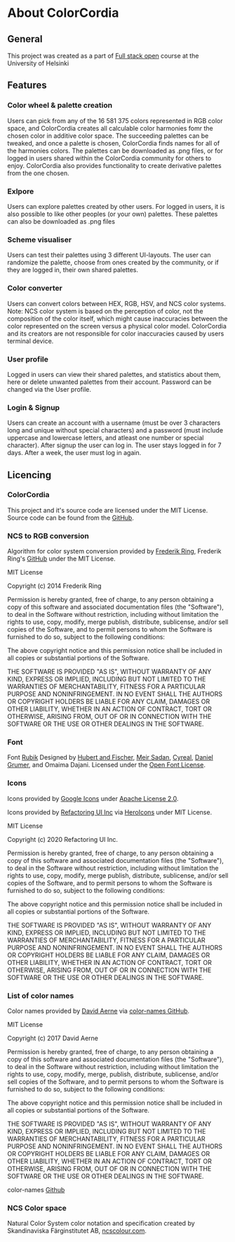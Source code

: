 # About ColorCordia

## General

This project was created as a part of [Full stack open](https://fullstackopen.com/) course at the University of Helsinki

## Features

### Color wheel & palette creation

Users can pick from any of the 16 581 375 colors represented in RGB color space, and ColorCordia creates all calculable color harmonies fomr the chosen color in additive color space. The succeeding palettes can be tweaked, and once a palette is chosen, ColorCordia finds names for all of the harmonies colors. The palettes can be downloaded as .png files, or for logged in users shared within the ColorCordia community for others to enjoy. ColorCordia also provides functionality to create derivative palettes from the one chosen. 

### Exlpore

Users can explore palettes created by other users. For logged in users, it is also possible to like other peoples (or your own) palettes. These palettes can also be downloaded as .png files

### Scheme visualiser

Users can test their palettes using 3 different UI-layouts. The user can randomize the palette, choose from ones created by the community, or if they are logged in, their own shared palettes.

### Color converter

Users can convert colors between HEX, RGB, HSV, and NCS color systems. Note: NCS color system is based on the perception of color, not the composition of the color itself, which might cause inaccuracies between the color represented on the screen versus a physical color model. ColorCordia and its creators are not responsible for color inaccuracies caused by users terminal device.

### User profile

Logged in users can view their shared palettes, and statistics about them, here or delete unwanted palettes from their account. Password can be changed via the User profile.

### Login & Signup

Users can create an account with a username (must be over 3 characters long and unique without special characters) and a password (must include uppercase and lowercase letters, and atleast one number or special character). After signup the user can log in. The user stays logged in for 7 days. After a week, the user must log in again.

## Licencing

### ColorCordia

This project and it's source code are licensed under the MIT License. Source code can be found from the [GitHub](https://github.com/Atte-Oksanen/Full_stack_open_Project).

### NCS to RGB conversion

Algorithm for color system conversion provided by [Frederik Ring](https://www.frederikring.com/), Frederik Ring's [GitHub](https://github.com/m90) under the MIT License.

MIT License

Copyright (c) 2014 Frederik Ring

Permission is hereby granted, free of charge, to any person obtaining a copy of this software and associated documentation files (the "Software"), to deal in the Software without restriction, including without limitation the rights to use, copy, modify, merge publish, distribute, sublicense, and/or sell copies of the Software, and to permit persons to whom the Software is furnished to do so, subject to the following conditions:

The above copyright notice and this permission notice shall be included in all copies or substantial portions of the Software.

THE SOFTWARE IS PROVIDED "AS IS", WITHOUT WARRANTY OF ANY KIND, EXPRESS OR IMPLIED, INCLUDING BUT NOT LIMITED TO THE WARRANTIES OF MERCHANTABILITY, FITNESS FOR A PARTICULAR PURPOSE AND NONINFRINGEMENT. IN NO EVENT SHALL THE AUTHORS OR COPYRIGHT HOLDERS BE LIABLE FOR ANY CLAIM, DAMAGES OR OTHER LIABILITY, WHETHER IN AN ACTION OF CONTRACT, TORT OR OTHERWISE, ARISING FROM, OUT OF OR IN CONNECTION WITH THE SOFTWARE OR THE USE OR OTHER DEALINGS IN THE SOFTWARE.

### Font

Font [Rubik](https://fonts.google.com/specimen/Rubik) Designed by [Hubert and Fischer](https://hfs-studio.com/), [Meir Sadan](https://meirsadan.com/), [Cyreal](https://github.com/cyrealtype), [Daniel Grumer](http://www.danielgrumer.com/), and Omaima Dajani. Licensed under the [Open Font License](https://scripts.sil.org/OFL).

### Icons

Icons provided by [Google Icons](https://fonts.google.com/icons) under [Apache License 2.0](https://www.apache.org/licenses/LICENSE-2.0.txt).

Icons provided by [Refactoring UI Inc](https://tailwindcss.com/) via [HeroIcons](https://heroicons.com/) under MIT License.

MIT License

Copyright (c) 2020 Refactoring UI Inc.

Permission is hereby granted, free of charge, to any person obtaining a copy of this software and associated documentation files (the "Software"), to deal in the Software without restriction, including without limitation the rights to use, copy, modify, merge publish, distribute, sublicense, and/or sell copies of the Software, and to permit persons to whom the Software is furnished to do so, subject to the following conditions:

The above copyright notice and this permission notice shall be included in all copies or substantial portions of the Software.

THE SOFTWARE IS PROVIDED "AS IS", WITHOUT WARRANTY OF ANY KIND, EXPRESS OR IMPLIED, INCLUDING BUT NOT LIMITED TO THE WARRANTIES OF MERCHANTABILITY, FITNESS FOR A PARTICULAR PURPOSE AND NONINFRINGEMENT. IN NO EVENT SHALL THE AUTHORS OR COPYRIGHT HOLDERS BE LIABLE FOR ANY CLAIM, DAMAGES OR OTHER LIABILITY, WHETHER IN AN ACTION OF CONTRACT, TORT OR OTHERWISE, ARISING FROM, OUT OF OR IN CONNECTION WITH THE SOFTWARE OR THE USE OR OTHER DEALINGS IN THE SOFTWARE.

### List of color names

Color names provided by [David Aerne](https://bento.me/meodai) via [color-names GitHub](https://github.com/meodai/color-names).

MIT License

Copyright (c) 2017 David Aerne

Permission is hereby granted, free of charge, to any person obtaining a copy of this software and associated documentation files (the "Software"), to deal in the Software without restriction, including without limitation the rights to use, copy, modify, merge, publish, distribute, sublicense, and/or sell copies of the Software, and to permit persons to whom the Software is furnished to do so, subject to the following conditions:

The above copyright notice and this permission notice shall be included in all copies or substantial portions of the Software.

THE SOFTWARE IS PROVIDED "AS IS", WITHOUT WARRANTY OF ANY KIND, EXPRESS OR IMPLIED, INCLUDING BUT NOT LIMITED TO THE WARRANTIES OF MERCHANTABILITY, FITNESS FOR A PARTICULAR PURPOSE AND NONINFRINGEMENT. IN NO EVENT SHALL THE AUTHORS OR COPYRIGHT HOLDERS BE LIABLE FOR ANY CLAIM, DAMAGES OR OTHER LIABILITY, WHETHER IN AN ACTION OF CONTRACT, TORT OR OTHERWISE, ARISING FROM, OUT OF OR IN CONNECTION WITH THE SOFTWARE OR THE USE OR OTHER DEALINGS IN THE SOFTWARE.

color-names [Github](https://github.com/meodai/color-names)

### NCS Color space

Natural Color System color notation and specification created by Skandinaviska Färginstitutet AB, [ncscolour.com](https://ncscolour.com).